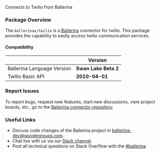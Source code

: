 Connects to Twilio from Ballerina

### Package Overview
The `ballerinax/twilio` is a [Ballerina](https://ballerina.io/) connector for twilio.
This package provides the capability to easily access twilio communication services.

#### Compatibility
|                               | Version                              |
|-------------------------------|--------------------------------------|
| Ballerina Language Version    | **Swan Lake Beta 2**                 |
| Twilio Basic API              | **2010-04-01**                       |

### Report Issues
To report bugs, request new features, start new discussions, view project boards, etc., go to the [Ballerina connector repository](https://github.com/ballerina-platform/module-ballerinax-twilio)
### Useful Links
- Discuss code changes of the Ballerina project in [ballerina-dev@googlegroups.com](mailto:ballerina-dev@googlegroups.com).
- Chat live with us via our [Slack channel](https://ballerina.io/community/slack/).
- Post all technical questions on Stack Overflow with the [#ballerina](https://stackoverflow.com/questions/tagged/ballerina)